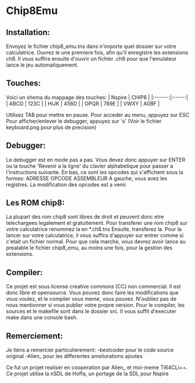 # Chip8Emu

## Installation:

Envoyez le fichier chip8_emu.tns dans n'importe quel dossier sur votre calculatrice.
Ouvrez le une premiere fois, afin qu'il enregistre les extensions ch8.
Il vous suffira ensuite d'ouvrir un fichier .ch8 pour que l'emulateur lance le jeu automatiquement.

## Touches:

Voici un shema du mappage des touches:
| Nspire | CHIP8 |
|:------:|:-----:|
| ABCD   | 123C  |
| HIJK   | 456D  |
| OPQR   | 789E  |
| VWXY   | A0BF  |

Utilisez TAB pour mettre en pause.
Pour acceder au menu, appuyez sur ESC
Pour afficher/enlever le debugger, appuyez sur 's'
(Voir le fichier keyboard.png pour plus de precision)

## Debugger:

Le debugger est en mode pas a pas. Vous devez donc appuyer sur ENTER ou la touche 'Revenir a la ligne' du clavier alphabetique pour passer
a l'instructions suivante. En bas, ce sont les opcodes qui s'affichent sous la formes:
ADRESSE OPCODE ASSEMBLEUR
A gauche, vous avez les registres.
La modification des opcodes est a venir.

## Les ROM chip8:

La plupart des rom chip8 sont libres de droit et peuvent donc etre telechargees legalement et gratuitement.
Pour transferer une rom chip8 sur votre calculatrice renommez la en \*.ch8.tns
Ensuite, transferez la. Pour la lancer sur votre calculatrice, il vous suffira d'appuyer sur entrer comme si c'etait un fichier normal.
Pour que cela marche, vous devrez avoir lance au prealable le fichier chip8_emu, au moins une fois, pour la gestion des extensions.

## Compiler:

Ce projet est sous license creative commons (CC) non commercial. Il est donc libre et opensource.
Vous pouvez donc faire les modifications que vous voulez, et le compiler vous meme, vous pouvez. N'oubliez pas de nous mentionner si vous publier votre
propre version.
Pour le compiler, les sources et le makefile sont dans le dossier src. Il vous suffit d'executer make dans une console bash.

## Remerciement:

Je tiens a remercier particulierement:
  -bestcoder pour le code source original
  -Alien_ pour les differentes ameliorations ajoutes

Ce fut un projet realiser en cooperation par Alien_ et moi-meme Ti64CLi++.
Ce projet utilise la nSDL de Hoffa, un portage de la SDL pour Nspire
